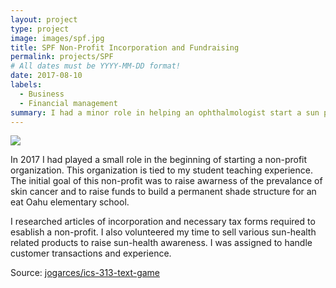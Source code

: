 ```yaml
---
layout: project
type: project
image: images/spf.jpg
title: SPF Non-Profit Incorporation and Fundraising
permalink: projects/SPF
# All dates must be YYYY-MM-DD format!
date: 2017-08-10
labels:
  - Business
  - Financial management
summary: I had a minor role in helping an ophthalmologist start a sun protection geared non-profit organization.
---
```


<img class="ui image" src="{{ site.baseurl }}/images/cotton-header.png">

In 2017 I had played a small role in the beginning of starting a non-profit organization. This organization is tied to my student teaching experience. The initial goal of this non-profit was to raise awarness of the prevalance of skin cancer and to raise funds to build a permanent shade structure for an eat Oahu elementary school.

I researched articles of incorporation and necessary tax forms required to esablish a non-profit. I also volunteered my time to sell various sun-health related products to raise sun-health awareness. I was assigned to handle customer transactions and experience.


Source: <a href="https://github.com/jogarces/ics-313-text-game"><i class="large github icon "></i>jogarces/ics-313-text-game</a>

